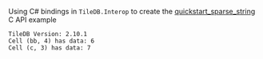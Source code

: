 Using C# bindings in `TileDB.Interop` to create the [quickstart_sparse_string](https://github.com/TileDB-Inc/TileDB/blob/dev/examples/c_api/quickstart_sparse_string.c) C API example

```
TileDB Version: 2.10.1
Cell (bb, 4) has data: 6
Cell (c, 3) has data: 7
```
